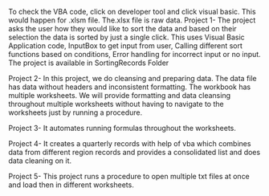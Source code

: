 To check the VBA code, click on developer tool and click visual basic. This would happen for .xlsm file. The.xlsx file is raw data.
Project 1- 
The project asks the user how they would like to sort the data and based on their selection the data is sorted by just a single click. 
This uses Visual Basic Application code, InputBox to get input from user, Calling different sort functions based on conditions, Error handling for incorrect input or no input.
The project is available in SortingRecords Folder

Project 2-
In this project, we do cleansing and preparing data. The data file has data without headers and inconsistent formatting. The workbook has multiple worksheets. We will provide formatting and data cleansing throughout multiple worksheets without having to navigate to the worksheets just by running a procedure. 

Project 3- 
It automates running formulas throughout the worksheets.

Project 4-
It creates a quarterly records with help of vba which combines data from different region records and provides a consolidated list and does data cleaning on it.

Project 5- 
This project runs a procedure to open multiple txt files at once and load then in different worksheets.



